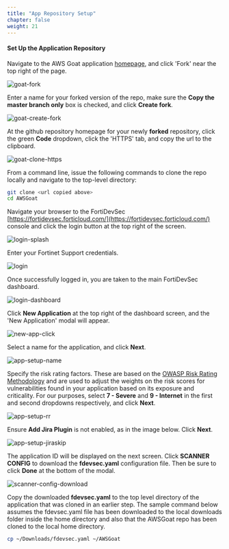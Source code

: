```yaml
---
title: "App Repository Setup" 
chapter: false
weight: 21
---
```


#### Set Up the Application Repository

Navigate to the AWS Goat application [homepage](https://github.com/ine-labs/AWSGoat), and click 'Fork' near the top right of the page.

![goat-fork](/images/goat-fork.png)

Enter a name for your forked version of the repo, make sure the **Copy the master branch only** box is checked, and click **Create fork**.

![goat-create-fork](/images/goat-create-fork.png)


At the github repository homepage for your newly **forked** repository, click the green **Code** dropdown, click the 'HTTPS' tab, and copy the url to the clipboard.

![goat-clone-https](/images/goat-clone-https.png)

From a command line, issue the following commands to clone the repo locally and navigate to the top-level directory:

```sh
git clone <url copied above>
cd AWSGoat
```

Navigate your browser to the FortiDevSec [https://fortidevsec.forticloud.com/](https://fortidevsec.forticloud.com/) console and click the login button at the top right of the screen.

![login-splash](/images/login-splash.png)

Enter your Fortinet Support credentials. 

![login](/images/login.png)

Once successfully logged in, you are taken to the main FortiDevSec dashboard.

![login-dashboard](/images/login-dashboard.png)

Click **New Application** at the top right of the dashboard screen, and the 'New Application' modal will appear.

![new-app-click](/images/new-app-click.png)

Select a name for the application, and click **Next**.

![app-setup-name](/images/app-setup-appname.png)

Specify the risk rating factors. These are based on the [OWASP Risk Rating Methodology](https://owasp.org/www-community/OWASP_Risk_Rating_Methodology) and are used to adjust the weights on the risk scores for vulnerabilities found in your application based on its exposure and criticality. For our purposes, select **7 - Severe** and **9 - Internet** in the first and second dropdowns respectively, and click **Next**.

![app-setup-rr](/images/app-setup-rr.png)

Ensure **Add Jira Plugin** is not enabled, as in the image below. Click **Next**.

![app-setup-jiraskip](/images/app-setup-jiraskip.png)

The application ID will be displayed on the next screen. Click **SCANNER CONFIG** to download the **fdevsec.yaml** configuration file. Then be sure to click **Done** at the bottom of the modal.

![scanner-config-download](/images/scanner-config-download.png)

Copy the downloaded **fdevsec.yaml** to the top level directory of the application that was cloned in an earlier step. The sample command below assumes the fdevsec.yaml file has been downloaded to the local downloads folder inside the home directory and also that the AWSGoat repo has been cloned to the local home directory.

```sh
cp ~/Downloads/fdevsec.yaml ~/AWSGoat
```
